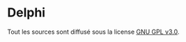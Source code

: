 # Delphi 
 
Tout les sources sont diffusé sous la license [GNU GPL v3.0](https://www.gnu.org/licenses/quick-guide-gplv3.fr.html).

